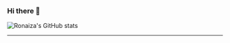 ### Hi there 👋

![Ronaiza's GitHub stats](https://github-readme-stats.vercel.app/api?username=ronaiza-cardoso&show_icons=true&theme=dracula)
****
